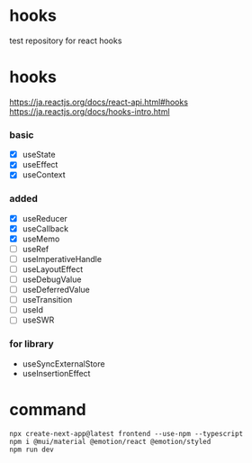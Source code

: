 # hooks
test repository for react hooks

# hooks
https://ja.reactjs.org/docs/react-api.html#hooks
https://ja.reactjs.org/docs/hooks-intro.html

### basic
- [x] useState
- [x] useEffect
- [x] useContext
### added
- [x] useReducer
- [x] useCallback
- [x] useMemo
- [ ] useRef
- [ ] useImperativeHandle
- [ ] useLayoutEffect
- [ ] useDebugValue
- [ ] useDeferredValue
- [ ] useTransition
- [ ] useId
- [ ] useSWR
### for library
- useSyncExternalStore
- useInsertionEffect

# command
```
npx create-next-app@latest frontend --use-npm --typescript
npm i @mui/material @emotion/react @emotion/styled
npm run dev
```